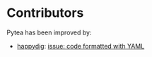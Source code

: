 Contributors
============

Pytea has been improved by:

 + [happydig](https://github.com/happydig): [issue: code formatted with YAML](https://github.com/arount/pytea/issues/1)

